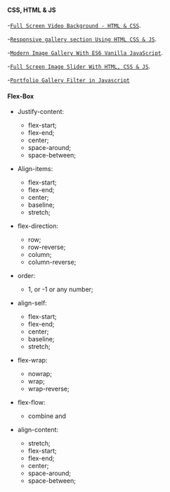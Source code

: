 #### CSS, HTML & JS

-[`Full Screen Video Background - HTML & CSS`](https://www.youtube.com/watch?v=Gx_7GQtSdpc).

-[`Responsive gallery section Using HTML CSS & JS`](https://www.youtube.com/watch?v=mkqRpPdnggw).

-[`Modern Image Gallery With ES6 Vanilla JavaScript`](https://www.youtube.com/watch?v=afoxd5b0bJo).

-[`Full Screen Image Slider With HTML, CSS & JS`](https://www.youtube.com/watch?v=7ZO2RTMNSAY).

-[`Portfolio Gallery Filter in Javascript`](https://www.youtube.com/watch?v=icZRbxwHQ4s)




#### Flex-Box

* Justify-content:	
  * flex-start;
  * flex-end;
  * center;
  * space-around;
  * space-between;

* Align-items:
  * flex-start;
  * flex-end;
  * center;
  * baseline;
  * stretch;

* flex-direction:
  * row;
  * row-reverse;
  * column;
  * column-reverse;

* order:
  * 1, or -1 or any number;

* align-self:
  * flex-start;
  * flex-end;
  * center;
  * baseline;
  * stretch;

* flex-wrap:
  * nowrap;
  * wrap;
  * wrap-reverse;

* flex-flow:
  * combine <flex-direction> and <flex-wrap>

* align-content:
  * stretch;
  * flex-start;
  * flex-end;
  * center;
  * space-around;
  * space-between;
